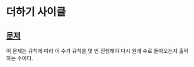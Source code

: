 # 더하기 사이클

## [문제](https://replit.com/@backkang0710/123123123#main.c)
이 문제는 규칙에 따라 이 수가 규칙을 몇 번 진행해야 다시 원래 수로 돌아오는지 출력하는 수이다.
